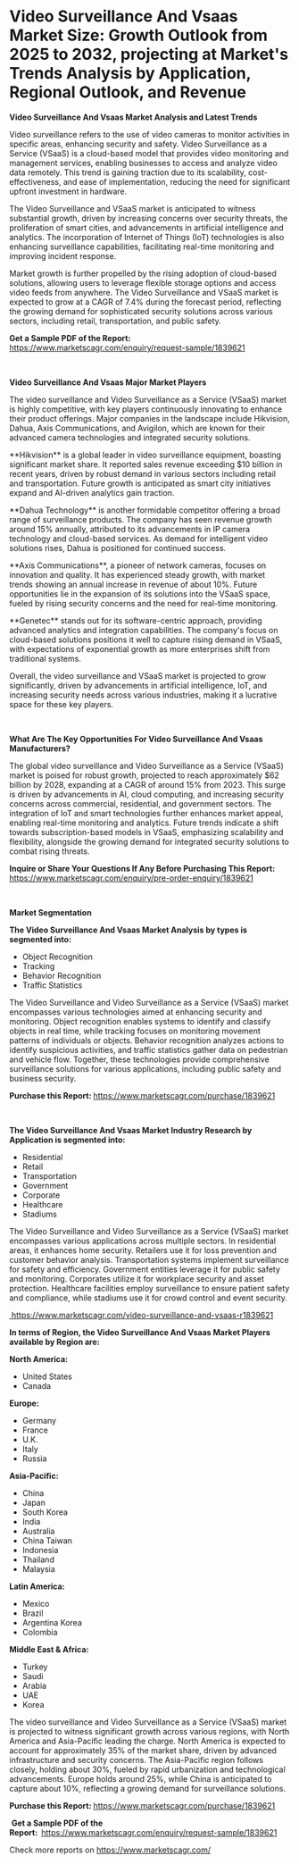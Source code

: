 <p><h1>Video Surveillance And Vsaas Market Size: Growth Outlook from 2025 to 2032, projecting at Market's Trends Analysis by Application, Regional Outlook, and Revenue</h1></p><p><strong>Video Surveillance And Vsaas Market Analysis and Latest Trends</strong></p>
<p><p>Video surveillance refers to the use of video cameras to monitor activities in specific areas, enhancing security and safety. Video Surveillance as a Service (VSaaS) is a cloud-based model that provides video monitoring and management services, enabling businesses to access and analyze video data remotely. This trend is gaining traction due to its scalability, cost-effectiveness, and ease of implementation, reducing the need for significant upfront investment in hardware.</p><p>The Video Surveillance and VSaaS market is anticipated to witness substantial growth, driven by increasing concerns over security threats, the proliferation of smart cities, and advancements in artificial intelligence and analytics. The incorporation of Internet of Things (IoT) technologies is also enhancing surveillance capabilities, facilitating real-time monitoring and improving incident response. </p><p>Market growth is further propelled by the rising adoption of cloud-based solutions, allowing users to leverage flexible storage options and access video feeds from anywhere. The Video Surveillance and VSaaS market is expected to grow at a CAGR of 7.4% during the forecast period, reflecting the growing demand for sophisticated security solutions across various sectors, including retail, transportation, and public safety.</p></p>
<p><strong>Get a Sample PDF of the Report:&nbsp;</strong> <a href="https://www.marketscagr.com/enquiry/request-sample/1839621?utm_campaign=2882&utm_medium=2&utm_source=Github&utm_content=ia&utm_term=11032025&utm_id=video-surveillance-and-vsaas">https://www.marketscagr.com/enquiry/request-sample/1839621</a></p>
<p>&nbsp;</p>
<p><strong>Video Surveillance And Vsaas Major Market Players</strong></p>
<p><p>The video surveillance and Video Surveillance as a Service (VSaaS) market is highly competitive, with key players continuously innovating to enhance their product offerings. Major companies in the landscape include Hikvision, Dahua, Axis Communications, and Avigilon, which are known for their advanced camera technologies and integrated security solutions.</p><p>**Hikvision** is a global leader in video surveillance equipment, boasting significant market share. It reported sales revenue exceeding $10 billion in recent years, driven by robust demand in various sectors including retail and transportation. Future growth is anticipated as smart city initiatives expand and AI-driven analytics gain traction.</p><p>**Dahua Technology** is another formidable competitor offering a broad range of surveillance products. The company has seen revenue growth around 15% annually, attributed to its advancements in IP camera technology and cloud-based services. As demand for intelligent video solutions rises, Dahua is positioned for continued success.</p><p>**Axis Communications**, a pioneer of network cameras, focuses on innovation and quality. It has experienced steady growth, with market trends showing an annual increase in revenue of about 10%. Future opportunities lie in the expansion of its solutions into the VSaaS space, fueled by rising security concerns and the need for real-time monitoring.</p><p>**Genetec** stands out for its software-centric approach, providing advanced analytics and integration capabilities. The company's focus on cloud-based solutions positions it well to capture rising demand in VSaaS, with expectations of exponential growth as more enterprises shift from traditional systems.</p><p>Overall, the video surveillance and VSaaS market is projected to grow significantly, driven by advancements in artificial intelligence, IoT, and increasing security needs across various industries, making it a lucrative space for these key players.</p></p>
<p>&nbsp;</p>
<p><strong>What Are The Key Opportunities For Video Surveillance And Vsaas Manufacturers?</strong></p>
<p><p>The global video surveillance and Video Surveillance as a Service (VSaaS) market is poised for robust growth, projected to reach approximately $62 billion by 2028, expanding at a CAGR of around 15% from 2023. This surge is driven by advancements in AI, cloud computing, and increasing security concerns across commercial, residential, and government sectors. The integration of IoT and smart technologies further enhances market appeal, enabling real-time monitoring and analytics. Future trends indicate a shift towards subscription-based models in VSaaS, emphasizing scalability and flexibility, alongside the growing demand for integrated security solutions to combat rising threats.</p></p>
<p><strong>Inquire or Share Your Questions If Any Before Purchasing This Report:</strong> <a href="https://www.marketscagr.com/enquiry/pre-order-enquiry/1839621?utm_campaign=2882&utm_medium=2&utm_source=Github&utm_content=ia&utm_term=11032025&utm_id=video-surveillance-and-vsaas">https://www.marketscagr.com/enquiry/pre-order-enquiry/1839621</a></p>
<p>&nbsp;</p>
<p><strong>Market Segmentation</strong></p>
<p><strong>The Video Surveillance And Vsaas Market Analysis by types is segmented into:</strong></p>
<p><ul><li>Object Recognition</li><li>Tracking</li><li>Behavior Recognition</li><li>Traffic Statistics</li></ul></p>
<p><p>The Video Surveillance and Video Surveillance as a Service (VSaaS) market encompasses various technologies aimed at enhancing security and monitoring. Object recognition enables systems to identify and classify objects in real time, while tracking focuses on monitoring movement patterns of individuals or objects. Behavior recognition analyzes actions to identify suspicious activities, and traffic statistics gather data on pedestrian and vehicle flow. Together, these technologies provide comprehensive surveillance solutions for various applications, including public safety and business security.</p></p>
<p><strong>Purchase this Report:&nbsp;</strong><a href="https://www.marketscagr.com/purchase/1839621?utm_campaign=2882&utm_medium=2&utm_source=Github&utm_content=ia&utm_term=11032025&utm_id=video-surveillance-and-vsaas">https://www.marketscagr.com/purchase/1839621</a></p>
<p>&nbsp;</p>
<p><strong>The Video Surveillance And Vsaas Market Industry Research by Application is segmented into:</strong></p>
<p><ul><li>Residential</li><li>Retail</li><li>Transportation</li><li>Government</li><li>Corporate</li><li>Healthcare</li><li>Stadiums</li></ul></p>
<p><p>The Video Surveillance and Video Surveillance as a Service (VSaaS) market encompasses various applications across multiple sectors. In residential areas, it enhances home security. Retailers use it for loss prevention and customer behavior analysis. Transportation systems implement surveillance for safety and efficiency. Government entities leverage it for public safety and monitoring. Corporates utilize it for workplace security and asset protection. Healthcare facilities employ surveillance to ensure patient safety and compliance, while stadiums use it for crowd control and event security.</p></p>
<p><a href="https://www.marketscagr.com/video-surveillance-and-vsaas-r1839621?utm_campaign=2882&utm_medium=2&utm_source=Github&utm_content=ia&utm_term=11032025&utm_id=video-surveillance-and-vsaas">&nbsp;https://www.marketscagr.com/video-surveillance-and-vsaas-r1839621</a></p>
<p><strong>In terms of Region, the Video Surveillance And Vsaas Market Players available by Region are:</strong></p>
<p>
    <p> <strong> North America: </strong>
        <ul>
            <li>United States</li>
            <li>Canada</li>
        </ul>
        </p> 
    <p> <strong> Europe: </strong>
        <ul>
            <li>Germany</li>
            <li>France</li>
            <li>U.K.</li>
            <li>Italy</li>
            <li>Russia</li>
        </ul>
        </p> 
    <p> <strong> Asia-Pacific: </strong>
        <ul>
            <li>China</li>
            <li>Japan</li>
            <li>South Korea</li>
            <li>India</li>
            <li>Australia</li>
            <li>China Taiwan</li>
            <li>Indonesia</li>
            <li>Thailand</li>
            <li>Malaysia</li>
        </ul>
        </p> 
    <p> <strong> Latin America: </strong>
        <ul>
            <li>Mexico</li>
            <li>Brazil</li>
            <li>Argentina Korea</li>
            <li>Colombia</li>
        </ul>
        </p> 
    <p> <strong> Middle East & Africa: </strong>
        <ul>
            <li>Turkey</li>
            <li>Saudi</li>
            <li>Arabia</li>
            <li>UAE</li>
            <li>Korea</li>
        </ul>
    </p>
    </p>
<p><p>The video surveillance and Video Surveillance as a Service (VSaaS) market is projected to witness significant growth across various regions, with North America and Asia-Pacific leading the charge. North America is expected to account for approximately 35% of the market share, driven by advanced infrastructure and security concerns. The Asia-Pacific region follows closely, holding about 30%, fueled by rapid urbanization and technological advancements. Europe holds around 25%, while China is anticipated to capture about 10%, reflecting a growing demand for surveillance solutions.</p></p>
<p><strong>Purchase this Report: </strong><a href="https://www.marketscagr.com/purchase/1839621?utm_campaign=2882&utm_medium=2&utm_source=Github&utm_content=ia&utm_term=11032025&utm_id=video-surveillance-and-vsaas">https://www.marketscagr.com/purchase/1839621</a></p>
<p>&nbsp;<strong>Get a Sample PDF of the Report:&nbsp;&nbsp;</strong><a href="https://www.marketscagr.com/enquiry/request-sample/1839621?utm_campaign=2882&utm_medium=2&utm_source=Github&utm_content=ia&utm_term=11032025&utm_id=video-surveillance-and-vsaas">https://www.marketscagr.com/enquiry/request-sample/1839621</a></p>
<p><strong></strong></p>
<p>Check more reports on <a href="https://www.marketscagr.com/?utm_campaign=2882&utm_medium=2&utm_source=Github&utm_content=ia&utm_term=11032025&utm_id=video-surveillance-and-vsaas">https://www.marketscagr.com/</a></p>